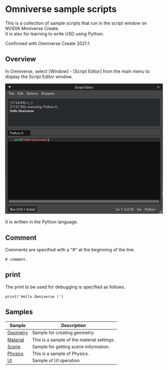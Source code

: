 # Omniverse sample scripts

This is a collection of sample scripts that run in the script window on NVIDIA Moniverse Create.     
It is also for learning to write USD using Python.     

Confirmed with Omniverse Create 2021.1.    

## Overview

In Omniverse, select [Window] - [Script Editor] from the main menu to display the Script Editor window.     

![omniverse_script_editor_01.png](./images/omniverse_script_editor_01.png)    

It is written in the Python language.    

## Comment

Comments are specified with a "#" at the beginning of the line.     
```
# comment.
```

## print

The print to be used for debugging is specified as follows.     
```
print('Hello Omniverse !')
```

## Samples

|Sample|Description|     
|---|---|     
|[Geometry](./Geometry/readme.md)|Sample for creating geometry.|    
|[Material](./Material/readme.md)|This is a sample of the material settings.|    
|[Scene](./Scene/readme.md)|Sample for getting scene information.|    
|[Physics](./Physics/readme.md)|This is a sample of Physics.|    
|[UI](./UI/readme.md)|Sample of UI operation.|    

